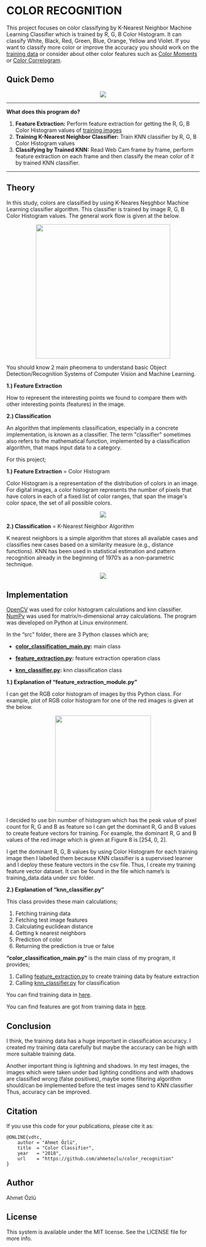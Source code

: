 # COLOR RECOGNITION

This project focuses on color classifying by K-Nearest Neighbor Machine Learning Classifier which is trained by R, G, B Color Histogram. It can classify White, Black, Red, Green, Blue, Orange, Yellow and Violet. If you want to classify more color or improve the accuracy you should work on the [training data](https://github.com/ahmetozlu/color_classifier/tree/master/src/training_dataset) or consider about other color features such as [Color Moments](https://en.wikipedia.org/wiki/Color_moments) or [Color Correlogram](http://www.cs.cornell.edu/rdz/Papers/ecdl2/spatial.htm).

## Quick Demo

<p align="center">
  <img src="https://user-images.githubusercontent.com/22610163/34917659-8497acae-f95a-11e7-93fb-f7cd6cc3128a.gif">
</p>

---
**What does this program do?**
1. **Feature Extraction:** Perform feature extraction for getting the R, G, B Color Histogram values of [training images](https://github.com/ahmetozlu/color_classifier/tree/master/src/training_dataset)
2. **Training K-Nearest Neighbor Classifier:** Train KNN classifier by R, G, B Color Histogram values
3. **Classifying by Trained KNN:** Read Web Cam frame by frame, perform feature extraction on each frame and then classify the mean color of it by trained KNN classifier.
---

## Theory

In this study, colors are classified by using K-Neares Neşghbor Machine Learning classifier algorithm. This classifier is trained by image R, G, B Color Histogram values. The general work flow is given at the below.

<p align="center">
  <img src="https://user-images.githubusercontent.com/22610163/34918580-b4c46b64-f965-11e7-8c6b-e7328813f7fa.png" {width=35px height=350px}>
</p>

You should know 2 main pheomena to understand basic Object Detection/Recognition Systems of Computer Vision and Machine Learning.

**1.) Feature Extraction**

How to represent the interesting points we found to compare them with other interesting points (features) in the image.

**2.) Classification**

An algorithm that implements classification, especially in a concrete implementation, is known as a classifier. The term "classifier" sometimes also refers to the mathematical function, implemented by a classification algorithm, that maps input data to a category.

For this project;

**1.) Feature Extraction** = Color Histogram

Color Histogram is a representation of the distribution of colors in an image. For digital images, a color histogram represents the number of pixels that have colors in each of a fixed list of color ranges, that span the image's color space, the set of all possible colors.

<p align="center">
  <img src="https://user-images.githubusercontent.com/22610163/34918867-44f5feaa-f96b-11e7-9994-1747846266c9.png">
</p>

**2.) Classification** = K-Nearest Neighbor Algorithm

K nearest neighbors is a simple algorithm that stores all available cases and classifies new cases based on a similarity measure (e.g., distance functions). KNN has been used in statistical estimation and pattern recognition already in the beginning of 1970’s as a non-parametric technique.

<p align="center">
  <img src="https://user-images.githubusercontent.com/22610163/34918895-c7b94d24-f96b-11e7-87da-8619d9bd4246.png">
</p>

## Implementation

[OpenCV](https://pypi.python.org/pypi/opencv-python) was used for color histogram calculations and knn classifier. [NumPy](https://stackoverflow.com/questions/29499815/how-to-install-numpy-on-windows-using-pip-install) was used for matrix/n-dimensional array calculations. The program was developed on Python at Linux environment.

In the “src” folder, there are 3 Python classes which are;

- **[color_classification_main.py](https://github.com/ahmetozlu/color_classifier/blob/master/src/color_classification_main.py):** main class

- **[feature_extraction.py](https://github.com/ahmetozlu/color_classifier/blob/master/src/color_histogram_feature_extraction.py):** feature extraction operation class

- **[knn_classifier.py](https://github.com/ahmetozlu/color_classifier/blob/master/src/knn_classifier.py):** knn classification class

**1.) Explanation of “feature_extraction_module.py”**

I can get the RGB color histogram of images by this Python class. For example, plot of RGB color histogram for one of the red images is given at the below.

<p align="center">
  <img src="https://user-images.githubusercontent.com/22610163/34919478-f198beb8-f975-11e7-8c1c-0a552f7cd673.jpg" {width=25px height=250px}>
</p>

I decided to use bin number of histogram which has the peak value of pixel count for R, G and B as feature so I can get the dominant R, G and B values to create feature vectors for training. For example, the dominant R, G and B values of the red image which is given at Figure 8 is [254, 0, 2].

I get the dominant R, G, B values by using Color Histogram for each training image then I labelled them because KNN classifier is a supervised learner and I deploy these feature vectors in the csv file. Thus, I create my training feature vector dataset. It can be found in the file which name’s is training_data.data under src folder.

**2.) Explanation of “knn_classifier.py”**

This class provides these main calculations;

1. Fetching training data
2. Fetching test image features
3. Calculating euclidean distance
4. Getting k nearest neighbors
5. Prediction of color
6. Returning the prediction is true or false

**“color_classification_main.py”** is the main class of my program, it provides;

1. Calling [feature_extraction.py](https://github.com/ahmetozlu/color_classifier/blob/master/src/color_histogram_feature_extraction.py) to create training data by feature extraction
2. Calling [knn_classifier.py](https://github.com/ahmetozlu/color_classifier/blob/master/src/knn_classifier.py) for classification

You can find training data in [here](https://github.com/ahmetozlu/color_classifier/tree/master/src/training_dataset).

You can find features are got from training data in [here](https://raw.githubusercontent.com/ahmetozlu/color_classifier/master/src/training.data).

## Conclusion

I think, the training data has a huge important in classification accuracy. I created my training data carefully but maybe the accuracy can be high with more suitable training data.

Another important thing is lightning and shadows. In my test images, the images which were taken under bad lighting conditions and with shadows are classified wrong (false positives), maybe some filtering algorithm should/can be implemented before the test images send to KNN classifier Thus, accuracy can be improved.

## Citation
If you use this code for your publications, please cite it as:

    @ONLINE{vdtc,
        author = "Ahmet Özlü",
        title  = "Color Classifier",
        year   = "2018",
        url    = "https://github.com/ahmetozlu/color_recognition"
    }

## Author
Ahmet Özlü

## License
This system is available under the MIT license. See the LICENSE file for more info.
